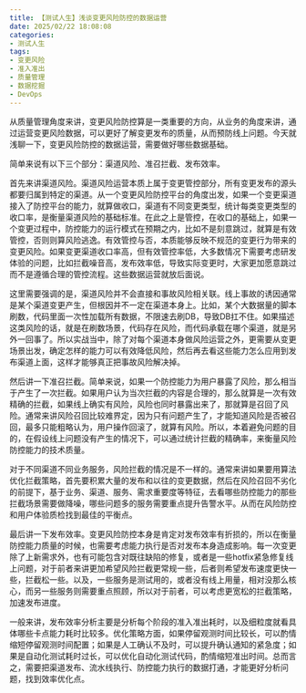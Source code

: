 ```yaml
---
title: 【测试人生】浅谈变更风险防控的数据运营
date: 2025/02/22 18:08:08
categories:
- 测试人生
tags:
- 变更风险
- 准入准出
- 质量管理
- 数据挖掘
- DevOps
---
```


从质量管理角度来讲，变更风险防控算是一类重要的方向，从业务的角度来讲，通过运营变更风险数据，可以更好了解变更发布的质量，从而预防线上问题。今天就浅聊一下，变更风险防控的数据运营，需要做好哪些数据基础。

简单来说有以下三个部分：渠道风险、准召拦截、发布效率。

<!-- more -->

首先来讲渠道风险。渠道风险运营本质上属于变更管控部分，所有变更发布的源头都要归属到特定的渠道。从一个变更风险防控平台的角度出发，如果一个变更渠道接入了防控平台的能力，就算做收口，渠道有不同变更类型，统计每类变更类型的收口率，是衡量渠道风险的基础标准。在此之上是管控，在收口的基础上，如果一个变更过程中，防控能力的运行模式在预期之内，比如不是刻意跳过，就算是有效管控，否则则算风险逃逸。有效管控与否，本质能够反映不规范的变更行为带来的变更风险。如果变更渠道收口率高，但有效管控率低，大多数情况下需要考虑研发体验的问题，比如拦截噪音高，发布效率低，导致实际变更时，大家更加愿意跳过而不是遵循合理的管控流程。这些数据运营就放后面说。

这里需要强调的是，渠道风险并不会直接和事故风险相关联。线上事故的诱因通常是某个渠道变更产生，但根因并不一定在渠道本身上。比如，某个大数据量的脚本刷数，代码里面一次性加载所有数据，不限速去刷DB，导致DB扛不住。如果描述这类风险的话，就是在刷数场景，代码存在风险，而代码承载在哪个渠道，就是另外一回事了。所以实战当中，除了对每个渠道本身做风险运营之外，更需要从变更场景出发，确定怎样的能力可以有效降低风险，然后再去看这些能力怎么应用到发布渠道上面，这样才能够真正把事故风险解决掉。

然后讲一下准召拦截。简单来说，如果一个防控能力为用户暴露了风险，那么相当于产生了一次拦截。如果用户认为当次拦截的内容是合理的，那么就算是一次有效精确的拦截，如果线上确实有风险，风险也同时暴露出来了，那就算是召回了风险。通常来讲风险召回比较难界定，因为只有问题产生了，才能知道风险是否被召回，最多只能粗略认为，用户操作回滚了，就算有风险。所以，本着避免问题的目的，在假设线上问题没有产生的情况下，可以通过统计拦截的精确率，来衡量风险防控能力的技术质量。

对于不同渠道不同业务服务，风险拦截的情况是不一样的。通常来讲如果要用算法优化拦截策略，首先要积累大量的发布和以往的变更数据，然后在风险召回不劣化的前提下，基于业务、渠道、服务、需求重要度等特征，去看哪些防控能力的那些拦截场景需要做降噪，哪些问题多的服务需要重点提升告警水平。从而在风险防控和用户体验质检找到最佳的平衡点。

最后讲一下发布效率。变更风险防控本身是肯定对发布效率有折损的，所以在衡量防控能力质量的时候，也需要考虑能力执行是否对发布本身造成影响。每一次变更除了上新需求外，也有可能包含对既往缺陷的修复，或者是一些hotfix紧急修复线上问题，对于前者来讲更加希望风险拦截更常规一些，后者则希望发布速度更快一些，拦截松一些。以及，一些服务是测试用的，或者没有线上用量，相对没那么核心，而另一些服务则需要重点照顾，所以对于前者，可以考虑更宽松的拦截策略，加速发布进度。

一般来讲，发布效率分析主要是分析每个阶段的准入准出耗时，以及细粒度就看具体哪些卡点能力耗时比较多。优化策略方面，如果停留观测时间比较长，可以酌情缩短停留观测时间配置；如果是人工确认不及时，可以提升确认通知的紧急度；如果是自动化测试耗时过长，可以优化自动化测试代码，酌情缩短准出时间。总而言之，需要把渠道发布、流水线执行、防控能力执行的数据打通，才能更好分析问题，找到效率优化点。
